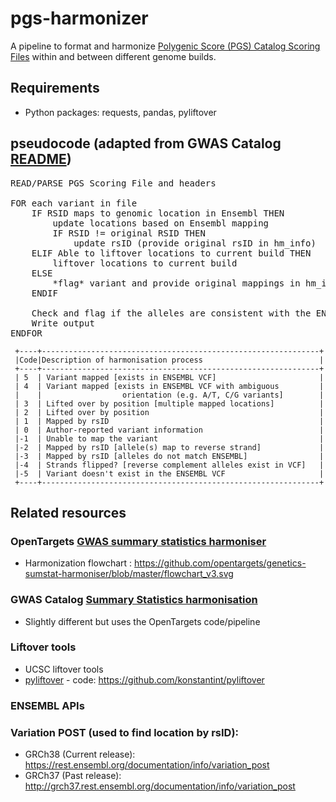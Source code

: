 # pgs-harmonizer
A pipeline to format and harmonize [Polygenic Score (PGS) Catalog Scoring Files](http://www.pgscatalog.org/downloads/#dl_ftp) 
within and between different genome builds. 


## Requirements
- Python packages: requests, pandas, pyliftover


## pseudocode (adapted from GWAS Catalog [README](https://github.com/EBISPOT/sum-stats-formatter/blob/master/harmonisation/README.md))
<pre>READ/PARSE PGS Scoring File and headers

FOR each variant in file
    IF RSID maps to genomic location in Ensembl THEN
        update locations based on Ensembl mapping
        IF RSID != original RSID THEN
            update rsID (provide original rsID in hm_info)
    ELIF Able to liftover locations to current build THEN
        liftover locations to current build
    ELSE
        *flag* variant and provide original mappings in hm_info column as dictionary
    ENDIF
    
    Check and flag if the alleles are consistent with the ENSEMBL VCF
    Write output
ENDFOR
</pre>

     +----+--------------------------------------------------------------+
     |Code|Description of harmonisation process                          |
     +----+--------------------------------------------------------------+
     | 5  | Variant mapped [exists in ENSEMBL VCF]                       |
     | 4  | Variant mapped [exists in ENSEMBL VCF with ambiguous         |
     |    |                  orientation (e.g. A/T, C/G variants]        |
     | 3  | Lifted over by position [multiple mapped locations]          |
     | 2  | Lifted over by position                                      |
     | 1  | Mapped by rsID                                               |
     | 0  | Author-reported variant information                          |
     |-1  | Unable to map the variant                                    |
     |-2  | Mapped by rsID [allele(s) map to reverse strand]             |
     |-3  | Mapped by rsID [alleles do not match ENSEMBL]                |
     |-4  | Strands flipped? [reverse complement alleles exist in VCF]   |
     |-5  | Variant doesn't exist in the ENSEMBL VCF                     |
     +----+--------------------------------------------------------------+

## Related resources
### OpenTargets [GWAS summary statistics harmoniser](https://github.com/opentargets/genetics-sumstat-harmoniser)
- Harmonization flowchart : https://github.com/opentargets/genetics-sumstat-harmoniser/blob/master/flowchart_v3.svg
### GWAS Catalog [Summary Statistics harmonisation](https://github.com/EBISPOT/sum-stats-formatter/tree/master/harmonisation)
- Slightly different but uses the OpenTargets code/pipeline
### Liftover tools
- UCSC liftover tools 
- [pyliftover](https://pypi.org/project/pyliftover/) - code: https://github.com/konstantint/pyliftover

### ENSEMBL APIs
### Variation POST (used to find location by rsID):
- GRCh38 (Current release): https://rest.ensembl.org/documentation/info/variation_post
- GRCh37 (Past release): http://grch37.rest.ensembl.org/documentation/info/variation_post